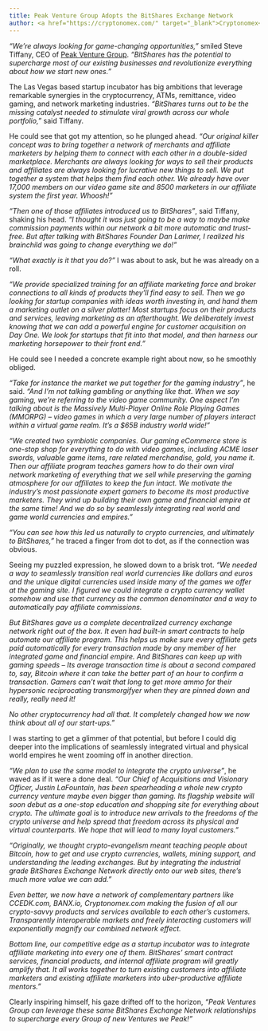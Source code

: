 ```yaml
---
title: Peak Venture Group Adopts the BitShares Exchange Network
author: <a href="https://cryptonomex.com/" target="_blank">Cryptonomex</a>
---
```


*“We’re always looking for game-changing opportunities,”* smiled Steve Tiffany, CEO of
[Peak Venture Group](http://www.pvgcorp.com/).
*“BitShares has the potential to supercharge most of our existing businesses and revolutionize everything about how we
start new
ones.”*

The Las Vegas based startup incubator has big ambitions that leverage remarkable synergies in the cryptocurrency, ATMs,
remittance, video gaming, and network marketing industries. *“BitShares turns out to be the missing catalyst needed to
stimulate viral growth across our whole portfolio,”* said Tiffany.

<!--more-->

He could see that got my attention, so he plunged ahead.  *“Our original killer concept was to bring together a network
of merchants and affiliate marketers by helping them to connect with each other in a double-sided marketplace.
Merchants are always looking for ways to sell their products and affiliates are always looking for lucrative new things
to sell.  We put together a system that helps them find each other.  We already have over 17,000 members on our video
game site and 8500 marketers in our affiliate system the first year.  Whoosh!”*

*“Then one of those affiliates introduced us to BitShares”*, said Tiffany, shaking his head. *“I thought it was just
going to be a way to maybe make commission payments within our network a bit more automatic and trust-free.  But after
talking with BitShares Founder Dan Larimer, I realized his brainchild was going to change everything we do!”*

*“What exactly is it that you do?”* I was about to ask, but he was already on a roll.

*“We provide specialized training for an affiliate marketing force and broker connections to all kinds of products
they’ll find easy to sell.  Then we go looking for startup companies with ideas worth investing in, and hand them a
marketing outlet on a silver platter!   Most startups focus on their products and services, leaving marketing as an
afterthought.  We deliberately invest knowing that we can add a powerful engine for customer acquisition on Day One.  We
look for startups that fit into that model, and then harness our marketing horsepower to their front end.”*

He could see I needed a concrete example right about now, so he smoothly obliged.

*“Take for instance the market we put together for the gaming industry”*, he said. *“And I’m not talking gambling or
anything like that.  When we say gaming, we’re referring to the video game community. One aspect I’m talking about is
the Massively Multi-Player Online Role Playing Games (MMORPG) – video games in which a very large number of players
interact within a virtual game realm.  It’s a $65B industry world wide!”*

*“We created two symbiotic companies.  Our gaming eCommerce store is one-stop shop for everything to do with video
games, including ACME laser swords, valuable game items, rare related merchandise, gold, you name it.  Then our
affiliate program teaches gamers how to do their own viral network marketing of everything that we sell while preserving
the gaming atmosphere for our affiliates to keep the fun intact.  We motivate the industry’s most passionate expert
gamers to become its most productive marketers.  They wind up building their own game and financial empire at the same
time!  And we do so by seamlessly integrating real world and game world currencies and empires.”*

*“You can see how this led us naturally to crypto currencies, and ultimately to BitShares,”* he traced a finger from dot
to dot, as if the connection was obvious.

Seeing my puzzled expression, he slowed down to a brisk trot.  *“We needed a way to seamlessly transition real world
currencies like dollars and euros and the unique digital currencies used inside many of the games we offer at the gaming
site.  I figured we could integrate a crypto currency wallet somehow and use that currency as the common denominator and
a way to automatically pay affiliate commissions.*

*But BitShares gave us a complete decentralized currency exchange network right out of the box. It even had built-in
smart contracts to help automate our affiliate program. This helps us make sure every affiliate gets paid automatically
for every transaction made by any member of her integrated game and financial empire.  And BitShares can keep up with
gaming speeds – Its average transaction time is about a second compared to, say, Bitcoin where it can take the better
part of an hour to confirm a transaction.  Gamers can’t wait that long to get more ammo for their hypersonic
reciprocating transmorgifyer when they are pinned down and really, really need it!*

*No other cryptocurrency had all that.  It completely changed how we now think about all of our start-ups.”*

I was starting to get a glimmer of that potential, but before I could dig deeper into the implications of seamlessly
integrated virtual and physical world empires he went zooming off in another direction.

 *“We plan to use the same model to integrate the crypto universe”*, he waved as if it were a done deal.  *“Our Chief of
 Acquisitions and Visionary Officer, Justin LaFountain, has been spearheading a whole new crypto currency venture maybe
 even bigger than gaming. Its flagship website will soon debut as a one-stop education and shopping site for everything
 about crypto. The ultimate goal is to introduce new arrivals to the freedoms of the crypto universe and help spread
 that freedom across its physical and virtual counterparts.  We hope that will lead to many loyal customers.”*

*“Originally, we thought crypto-evangelism meant teaching people about Bitcoin, how to get and use crypto currencies,
wallets, mining support, and understanding the leading exchanges. But by integrating the industrial grade BitShares
Exchange Network directly onto our web sites, there’s much more value we can add.”*

*Even better, we now have a network of complementary partners like CCEDK.com, BANX.io, Cryptonomex.com making the fusion
of all our crypto-savvy products and services available to each other’s customers.  Transparently interoperable markets
and freely interacting customers will exponentially magnify our combined network effect.*

*Bottom line, our competitive edge as a startup incubator was to integrate affiliate marketing into every one of them.
BitShares’ smart contract services, financial products, and internal affiliate program will greatly amplify that.  It
all works together to turn existing customers into affiliate marketers and existing affiliate marketers into
uber-productive affiliate mentors.”*

Clearly inspiring himself, his gaze drifted off to the horizon,  *“Peak Ventures Group can leverage these same BitShares
Exchange Network relationships to supercharge every Group of new Ventures we Peak!”*
